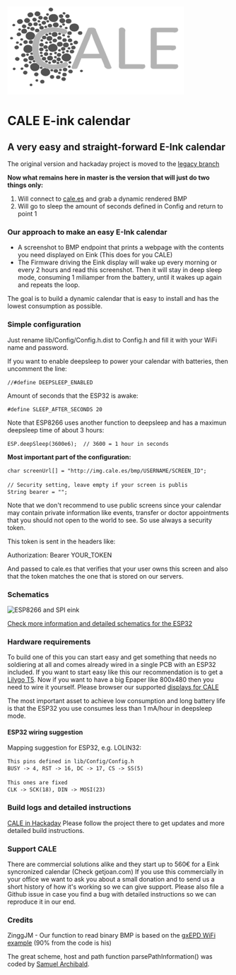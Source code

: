 ![udpx Logo](/screenshot/cale-logo.svg)

# CALE E-ink calendar

## A very easy and straight-forward E-Ink calendar

The original version and hackaday project is moved to the [legacy branch](https://github.com/martinberlin/eink-calendar/tree/legacy)

**Now what remains here in master is the version that will just do two things only:**

1. Will connect to [cale.es](http://cale.es) and grab a dynamic rendered BMP
2. Will go to sleep the amount of seconds defined in Config and return to point 1

### Our approach to make an easy E-Ink calendar

- A screenshot to BMP endpoint that prints a webpage with the contents you need displayed on Eink (This does for you CALE)
- The Firmware driving the Eink display will wake up every morning or every 2 hours and read this screenshot. Then it will stay in deep sleep mode, consuming 1 miliamper from the battery, until it wakes up again and repeats the loop. 

The goal is to build a dynamic calendar that is easy to install and has the lowest consumption as possible.

### Simple configuration

Just rename lib/Config/Config.h.dist to Config.h
and fill it with your WiFi name and password.

If you want to enable deepsleep to power your calendar with batteries, then uncomment the line:

    //#define DEEPSLEEP_ENABLED

Amount of seconds that the ESP32 is awake:

    #define SLEEP_AFTER_SECONDS 20 

Note that ESP8266 uses another function to deepsleep and has a maximun deepsleep time of about 3 hours:

    ESP.deepSleep(3600e6);  // 3600 = 1 hour in seconds

**Most important part of the configuration:**

    char screenUrl[] = "http://img.cale.es/bmp/USERNAME/SCREEN_ID";
    
    // Security setting, leave empty if your screen is publis
    String bearer = "";

Note that we don't recommend to use public screens since your calendar may contain private information like events, transfer or doctor appointments that you should not open to the world to see. So use always a security token.

This token is sent in the headers like:

Authorization: Bearer YOUR_TOKEN

And passed to cale.es that verifies that your user owns this screen and also that the token matches the one that is stored on our servers.

### Schematics

![ESP8266 and SPI eink](screenshot/preview/Schematic_CALE_ESP8266.png)

[Check more information and detailed schematics for the ESP32](https://cale.es/firmware)

### Hardware requirements

To build one of this you can start easy and get something that needs no soldiering at all and comes already wired in a single PCB with an ESP32 included. If you want to start easy like this our recommendation is to get a [Lilygo T5](https://cale.es/firmware-t5).
Now if you want to have a big Epaper like 800x480 then you need to wire it yourself. Please browser our supported [displays for CALE](https://cale.es/eink-displays)

The most important asset to achieve low consumption and long battery life is that the ESP32 you use consumes less than 1 mA/hour in deepsleep mode.

#### ESP32 wiring suggestion

Mapping suggestion for ESP32, e.g. LOLIN32:

    This pins defined in lib/Config/Config.h
    BUSY -> 4, RST -> 16, DC -> 17, CS -> SS(5)  

    This ones are fixed
    CLK -> SCK(18), DIN -> MOSI(23)

### Build logs and detailed instructions

[CALE in Hackaday](https://hackaday.io/project/169086-cale-low-energy-eink-wallpaper) Please follow the project there to get updates and more detailed build instructions.

### Support CALE

There are commercial solutions alike and they start up to 560€ for a Eink syncronized calendar (Check getjoan.com)
If you use this commercially in your office we want to ask you about a small donation and to send us a short history of how it's working so we can give support. Please also file a Github issue in case you find a bug with detailed instructions so we can reproduce it in our end. 

### Credits

ZinggJM - Our function to read binary BMP is based on the [gxEPD WiFi example](https://github.com/ZinggJM/GxEPD/tree/master/examples/GxEPD_WiFi_Example) (90% from the code is his)

The great scheme, host and path function parsePathInformation() was coded by [Samuel Archibald](https://github.com/iotpanic).
